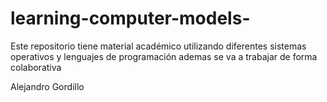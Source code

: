 # learning-computer-models-
Este repositorio tiene material académico utilizando diferentes sistemas operativos y lenguajes de programación 
ademas se va a trabajar de forma colaborativa 

Alejandro Gordillo